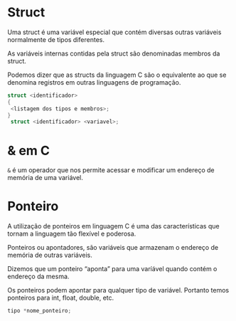 # Struct
Uma struct é uma variável especial que contém diversas outras variáveis normalmente de tipos diferentes.

As variáveis internas contidas pela struct são denominadas membros da struct.

Podemos dizer que as structs da linguagem C são o equivalente ao que se denomina registros em outras linguagens de programação.

```C
struct <identificador>
{
 <listagem dos tipos e membros>;
}
 struct <identificador> <variavel>;
 ```

 # & em C

 `&` é um operador que nos permite acessar e modificar um endereço de memória de uma variável.
 

 # Ponteiro

 A utilização de ponteiros em linguagem C é uma das características que tornam a linguagem tão flexível e poderosa.

Ponteiros ou apontadores, são variáveis que armazenam o endereço de memória de outras variáveis.

Dizemos que um ponteiro “aponta” para uma varíável quando contém o endereço da mesma.

Os ponteiros podem apontar para qualquer tipo de variável. Portanto temos ponteiros para int, float, double, etc.

```C
tipo *nome_ponteiro;
```

